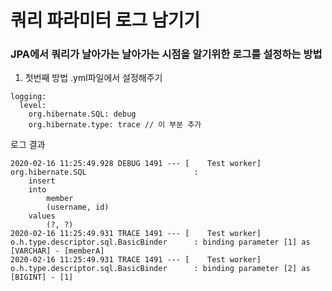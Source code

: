 # 쿼리 파라미터 로그 남기기

### JPA에서 쿼리가 날아가는 날아가는 시점을 알기위한 로그를 설정하는 방법

1. 첫번째 방법 .yml파일에서 설정해주기
```
logging:
  level:
    org.hibernate.SQL: debug
    org.hibernate.type: trace // 이 부분 추가
```

로그 결과
```
2020-02-16 11:25:49.928 DEBUG 1491 --- [    Test worker] org.hibernate.SQL                        : 
    insert 
    into
        member
        (username, id) 
    values
        (?, ?)
2020-02-16 11:25:49.931 TRACE 1491 --- [    Test worker] o.h.type.descriptor.sql.BasicBinder      : binding parameter [1] as [VARCHAR] - [memberA]
2020-02-16 11:25:49.931 TRACE 1491 --- [    Test worker] o.h.type.descriptor.sql.BasicBinder      : binding parameter [2] as [BIGINT] - [1]
```
